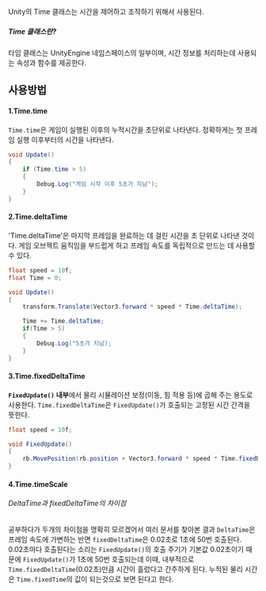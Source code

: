 Unity의 Time 클래스는 시간을 제어하고 조작하기 위해서 사용된다.

##### Time 클래스란?
타임 클래스는 UnityEngine 네임스페이스의 일부이며, 시간 정보를 처리하는데 사용되는
속성과 함수를 제공한다.


## 사용방법

#### 1.Time.time
`Time.time`은 게임이 실행된 이후의 누적시간을 초단위로 나타낸다.
정확하게는 첫 프레임 실행 이후부터의 시간을 나타낸다.
```csharp
void Update()
{
    if (Time.time > 5)
    {
        Debug.Log("게임 시작 이후 5초가 지남");
    }
}
```


#### 2.Time.deltaTime
'Time.deltaTime'은 마지막 프레임을 완료하는 데 걸린 시간을 초 단위로 나타낸 것이다. 게임 오브젝트 움직임을 부드럽게 하고 프레임 속도를 독립적으로 만드는 데 사용할 수 있다.
```csharp
float speed = 10f;
float Time = 0;

void Update()
{
    transform.Translate(Vector3.forward * speed * Time.deltaTime);

	Time += Time.deltaTime;
	if(Time > 5)
	{
		Debug.Log("5초가 지남);
	}
}

```

#### 3.Time.fixedDeltaTime
**`FixedUpdate()` 내부**에서 물리 시뮬레이션 보정(이동, 힘 적용 등)에 곱해 주는 용도로 사용한다.
`Time.fixedDeltaTime`은 `FixedUpdate()`가 호출되는 고정된 시간 간격을 뜻한다.
```csharp
float speed = 10f;

void FixedUpdate()
{
    rb.MovePosition(rb.position + Vector3.forward * speed * Time.fixedDeltaTime);
}
```


#### 4.Time.timeScale



###### DeltaTime과 fixedDeltaTime의 차이점
공부하다가 두개의 차이점을 명확히 모르겠어서 여러 문서를 찾아본 결과
`DeltaTime`은 프레임 속도에 가변하는 반면 `fixedDeltaTime`은 0.02초로 1초에 50번 호출된다.
0.02초마다 호출된다는 소리는 `FixedUpdate()`의 호출 주기가 기본값 0.02초이기 때문에 
`FixedUpdate()`가 1초에 50번 호출되는데 이때, 내부적으로 `Time.fixedDeltaTime`(0.02초)만큼 시간이 흘렀다고 간주하게 된다. 누적된 물리 시간은 `Time.fixedTime`의 값이 되는것으로 보면 된다고 한다.


